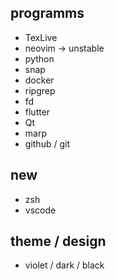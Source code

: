 ## programms
- TexLive
- neovim -> unstable
- python
- snap
- docker
- ripgrep
- fd
- flutter
- Qt
- marp
- github / git

## new
- zsh
- vscode

## theme / design
- violet / dark / black
